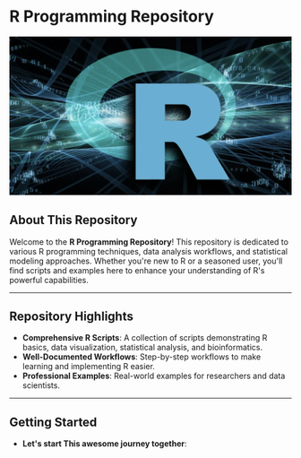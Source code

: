 # R Programming Repository

![R Programming](Logo/R_Logo.png)

## About This Repository

Welcome to the **R Programming Repository**! This repository is dedicated to various R programming techniques, data analysis workflows, and statistical modeling approaches. Whether you're new to R or a seasoned user, you'll find scripts and examples here to enhance your understanding of R's powerful capabilities.

---

## **Repository Highlights**
- **Comprehensive R Scripts**: A collection of scripts demonstrating R basics, data visualization, statistical analysis, and bioinformatics.
- **Well-Documented Workflows**: Step-by-step workflows to make learning and implementing R easier.
- **Professional Examples**: Real-world examples for researchers and data scientists.

---

## **Getting Started**
- **Let's start This awesome journey together**:




